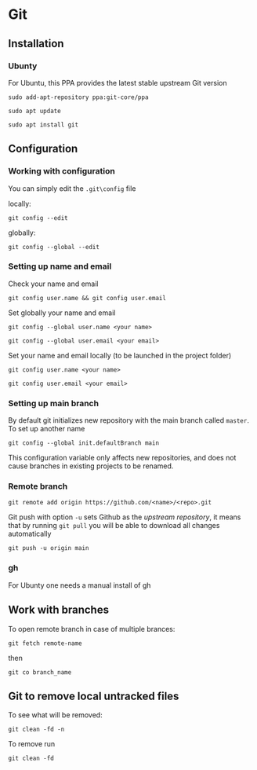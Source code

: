 # Git

## Installation
### Ubunty
For Ubuntu, this PPA provides the latest stable upstream Git version
```
sudo add-apt-repository ppa:git-core/ppa
```
```
sudo apt update
```
```
sudo apt install git
```

## Configuration
### Working with configuration
You can simply edit the `.git\config` file

locally:
```
git config --edit
```

globally:
```
git config --global --edit
```

### Setting up name and email
Check your name and email

```
git config user.name && git config user.email
```

Set globally your name and email

```
git config --global user.name <your name>
```
```
git config --global user.email <your email>
```

Set your name and email locally (to be launched in the project folder)
```
git config user.name <your name>
```
```
git config user.email <your email>
```

### Setting up main branch
By default git initializes new repository with the main branch called `master`. To set up another name
```
git config --global init.defaultBranch main
```
This configuration variable only affects new repositories, and does not cause branches in existing projects to be renamed.

### Remote branch

```
git remote add origin https://github.com/<name>/<repo>.git
```

Git push with option `-u` sets Github as the *upstream repository*, it means that by running  `git pull` you will be able to download all changes automatically

```
git push -u origin main
```

### gh

For Ubunty one needs a manual install of gh


## Work with branches

To open remote branch in case of multiple brances:

```
git fetch remote-name
```
then
```
git co branch_name
```


## Git to remove local untracked files

To see what will be removed:

```git clean -fd -n```

To remove run

```git clean -fd```

